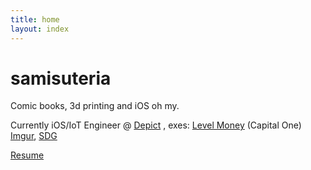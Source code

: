 ```yaml
---
title: home
layout: index
---
```


# samisuteria

Comic books, 3d printing and iOS oh my.

Currently iOS/IoT Engineer @ [Depict](www.depict.com) , exes:
[Level Money](https://itunes.apple.com/us/app/level-money-manage-money-budgets/id706366965) (Capital One) [Imgur](https://itunes.apple.com/us/app/imgur-awesome-images-gifs/id639881495), [SDG](https://itunes.apple.com/us/app/window-glass-design-mobile/id1086885696)

[Resume](./static/CurrentResume.pdf)
